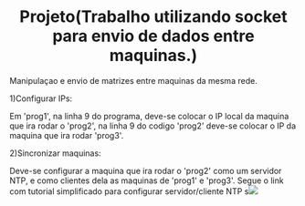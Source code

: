 <h1 align="center">Projeto(Trabalho utilizando socket para envio de dados entre maquinas.)</h1>

Manipulaçao e envio de matrizes entre maquinas da mesma rede.

1)Configurar IPs:

Em 'prog1', na linha 9 do programa, deve-se colocar o IP local da maquina que ira rodar o 'prog2', na linha 9 do codigo 'prog2' deve-se colocar o IP da maquina que ira rodar 'prog3'.

2)Sincronizar maquinas:

Deve-se configurar a maquina que ira rodar o 'prog2' como um servidor NTP, e como clientes dela as maquinas de 'prog1' e 'prog3'.
Segue o link com tutorial simplificado para configurar servidor/cliente NTP s<img src="https://pt.linux-console.net/?p=262"/>



